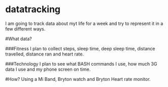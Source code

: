 # datatracking
I am going to track data about myt life for a week and try to represent it in a few different ways.

#What data?

###Fitness
I plan to collect steps, sleep time, deep sleep time, distance travelled, distance ran and heart rate.

###Technology
I plan to see what BASH commands I use, how much 3G data I use and my phone screen on time.



#How?
Using a Mi Band, Bryton watch and Bryton Heart rate monitor.
